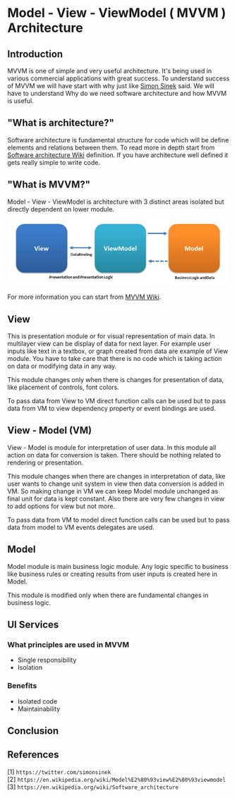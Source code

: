 # Model - View - ViewModel ( MVVM ) Architecture

## Introduction

MVVM is one of simple and very useful architecture. It's being used in various commercial applications with great success. To understand success of MVVM we will have start with why just like [Simon Sinek](1) said. We will have to understand Why do we need software architecture and how MVVM is useful.

## "What is architecture?"

Software architecture is fundamental structure for code which will be define elements and relations between them. To read more in depth start from [Software architecture Wiki](3) definition. If you have architecture well defined it gets really simple to write code.

## "What is MVVM?"

Model - View - ViewModel is architecture with 3 distinct areas isolated but directly dependent on lower module.

![MVMM Diagram](MVVM_images/MVVMPattern.png)

For more information you can start from [MVVM Wiki](2).

## View

This is presentation module or for visual representation of main data. In multilayer view can be display of data for next layer. For example user inputs like text in a textbox, or graph created from data are example of View module. You have to take care that there is no code which is taking action on data or modifying data in any way.

This module changes only when there is changes for presentation of data, like placement of controls, font colors.

To pass data from View to VM direct function calls can be used but to pass data from VM to view dependency property or event bindings are used.

## View - Model (VM)

View - Model is module for interpretation of user data. In this module all action on data for conversion is taken. There should be nothing related to rendering or presentation.

This module changes when there are changes in interpretation of data, like user wants to change unit system in view then data conversion is added in VM. So making change in VM we can keep Model module unchanged as final unit for data is kept constant. Also there are very few changes in view to add options for view but not more.

To pass data from VM to model direct function calls can be used but to pass data from model to VM events delegates are used.

## Model

Model module is main business logic module. Any logic specific to business like business rules or creating results from user inputs is created here in Model.

This module is modified only when there are fundamental changes in business logic.

## UI Services

### What principles are used in MVVM

- Single responsibility
- Isolation

### Benefits

- Isolated code
- Maintainability

## Conclusion

## References

[1] `https://twitter.com/simonsinek`  
[2] `https://en.wikipedia.org/wiki/Model%E2%80%93view%E2%80%93viewmodel`  
[3] `https://en.wikipedia.org/wiki/Software_architecture`
